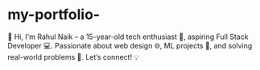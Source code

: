 # my-portfolio-
👋 Hi, I'm Rahul Naik – a 15-year-old tech enthusiast 🚀, aspiring Full Stack Developer 💻. Passionate about web design 🌐, ML projects 🤖, and solving real-world problems 🌟. Let’s connect! 💡
